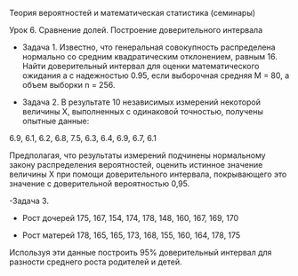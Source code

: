 Теория вероятностей и математическая статистика (семинары)

Урок 6. Сравнение долей. Построение доверительного интервала

- Задача 1. 
Известно, что генеральная совокупность распределена нормально
со средним квадратическим отклонением, равным 16.
Найти доверительный интервал для оценки математического ожидания a с надежностью
0.95, если выборочная средняя M = 80, а объем выборки n = 256.

- Задача 2. 
В результате 10 независимых измерений некоторой величины X, выполненных с
одинаковой точностью, получены опытные данные:

6.9, 6.1, 6.2, 6.8, 7.5, 6.3, 6.4, 6.9, 6.7, 6.1

Предполагая, что результаты измерений подчинены нормальному закону распределения
вероятностей, оценить истинное значение величины X при помощи доверительного интервала,
покрывающего это значение с доверительной вероятностью 0,95.

-Задача 3. 
- Рост дочерей 175, 167, 154, 174, 178, 148, 160, 167, 169, 170

- Рост матерей 178, 165, 165, 173, 168, 155, 160, 164, 178, 175

Используя эти данные построить 95% доверительный интервал для разности среднего
роста родителей и детей.